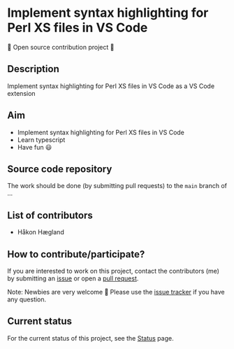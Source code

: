 # Implement syntax highlighting for Perl XS files in VS Code

:camel: Open source contribution project :camel:

## Description

Implement syntax highlighting for Perl XS files in VS Code as a VS Code extension

## Aim

- Implement syntax highlighting for Perl XS files in VS Code
- Learn typescript
- Have fun :smiley:

## Source code repository

The work should be done (by submitting pull requests)
to the `main` branch
of ...

## List of contributors

- Håkon Hægland

## How to contribute/participate?

If you are interested to work on this project, contact the
contributors (me) by submitting an [issue](https://github.com/hakonhagland/vs-code-perl-xs-syntax-project/issues) or open a [pull request](https://github.com/hakonhagland/vs-code-perl-xs-syntax-project/pulls).

Note: Newbies are very welcome :baby: Please use
the
[issue tracker](https://github.com/hakonhagland/vs-code-perl-xs-syntax-project/issues) if
you have any question.

## Current status

For the current status of this project, see the [Status](Status.md) page.
